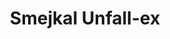 ---
title: "Smejkal Unfall-ex"
url: /giengen-an-der-brenz/smejkal-unfall-ex/
shop: Autowerkstatt
---